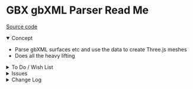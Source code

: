 # GBX gbXML Parser Read Me

[Source code]( https://github.com/ladybug-tools/spider-gbxml-tools/tree/master/spider-gbxml-viewer/v-0-17-00/js-core-gbxml )

<details open >

<summary>Concept</summary>

* Parse gbXML surfaces etc and use the data to create Three.js meshes
* Does all the heavy lifting

</details>

<details>

<summary>To Do / Wish List</summary>


</details>

<details>

<summary>Issues</summary>


</details>

<details>

<summary>Change Log</summary>


### 2019-07-15 ~ Theo

0.17.00-2gbx

* R - GBX.js: Refactor var names


### 2019-07-11 ~ Theo

0.17.00-2gbx

* R - GBX.js: Update vars to GBX name space
* R - GBX.js: Cleanup and move non-essential functions to GBXU

### 2019-07-10 ~ Theo

0.17.00-1gbx

* F - GBX.js: Add openings as holes in meshes
* F - GBX.md:First commit
* F - GBX.md/GBX.js: Add text content

</details>
